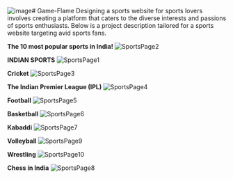 ![image](https://github.com/abhishek-singh512/Game-Flame/assets/118076036/af27fc3d-3697-4086-bbba-fa51604ff309)# Game-Flame
 Designing a sports website for sports lovers involves creating a platform that caters to the diverse interests and passions of sports enthusiasts. Below is a project description tailored for a sports website targeting avid sports fans.

**The 10 most popular sports in India!**
![SportsPage2](https://github.com/abhishek-singh512/Game-Flame/assets/118076036/bc3ad763-804e-467b-9150-91b2b3c1bf7c) 
 
**INDIAN SPORTS**
 ![SportsPage1](https://github.com/abhishek-singh512/Game-Flame/assets/118076036/24776351-d304-49f3-93c4-f2fe5b8ec5ab)
 
**Cricket**
![SportsPage3](https://github.com/abhishek-singh512/Game-Flame/assets/118076036/02d1eb27-96be-4579-8489-9c68b914ec80)
 
**The Indian Premier League (IPL)**
![SportsPage4](https://github.com/abhishek-singh512/Game-Flame/assets/118076036/54b91c4f-b1ba-4980-a0d6-d912d907276c)

**Football**
![SportsPage5](https://github.com/abhishek-singh512/Game-Flame/assets/118076036/6001b5b6-8b63-4508-a114-e5b204cc54dc)

**Basketball**
![SportsPage6](https://github.com/abhishek-singh512/Game-Flame/assets/118076036/02b00053-c3f7-4b5e-befd-0ad2e14852e9)

**Kabaddi**
![SportsPage7](https://github.com/abhishek-singh512/Game-Flame/assets/118076036/826b688c-77f9-4cfe-9dc5-b23b7fc3a456)

**Volleyball**
![SportsPage9](https://github.com/abhishek-singh512/Game-Flame/assets/118076036/9c4864a7-73de-4d97-becb-5c9b5d082398)

**Wrestling**
![SportsPage10](https://github.com/abhishek-singh512/Game-Flame/assets/118076036/2fa8ece5-673c-4458-87a7-0d18aa43dc44)

**Chess in India**
![SportsPage8](https://github.com/abhishek-singh512/Game-Flame/assets/118076036/dd903303-771c-4b4e-b6ef-d99b01ef021b)



